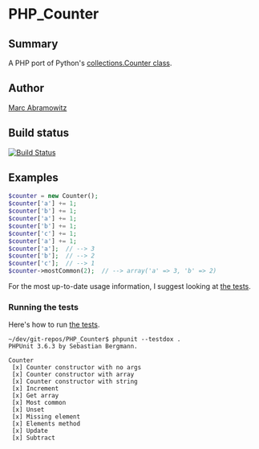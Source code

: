 # PHP_Counter


## Summary

A PHP port of Python's [collections.Counter class](http://docs.python.org/library/collections.html#counter-objects).


## Author

[Marc Abramowitz](http://marc-abramowitz.com/)


## Build status

[![Build Status](https://secure.travis-ci.org/msabramo/PHP_Counter.png?branch=master)](http://travis-ci.org/msabramo/PHP_Counter)


## Examples

```php
$counter = new Counter();
$counter['a'] += 1;
$counter['b'] += 1;
$counter['a'] += 1;
$counter['b'] += 1;
$counter['c'] += 1;
$counter['a'] += 1;
$counter['a'];  // --> 3
$counter['b'];  // --> 2
$counter['c'];  // --> 1
$counter->mostCommon(2);  // --> array('a' => 3, 'b' => 2)
```

For the most up-to-date usage information, I suggest looking at [the
tests](/msabramo/PHP_Counter/blob/master/tests/CounterTest.php).


### Running the tests

Here's how to run [the tests](/msabramo/PHP_Counter/blob/master/tests/CounterTest.php).

```
~/dev/git-repos/PHP_Counter$ phpunit --testdox .
PHPUnit 3.6.3 by Sebastian Bergmann.

Counter
 [x] Counter constructor with no args
 [x] Counter constructor with array
 [x] Counter constructor with string
 [x] Increment
 [x] Get array
 [x] Most common
 [x] Unset
 [x] Missing element
 [x] Elements method
 [x] Update
 [x] Subtract
 ```
